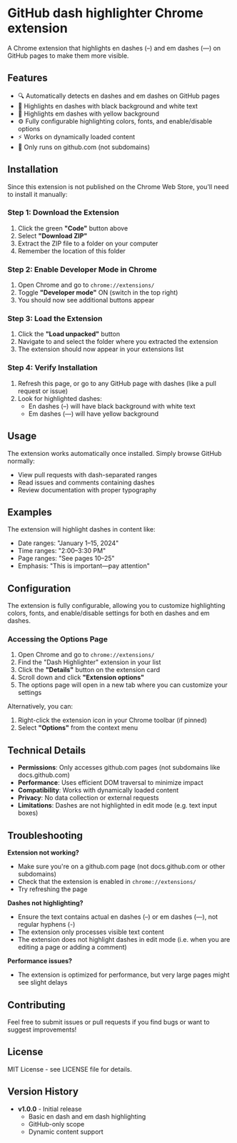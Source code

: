 # GitHub dash highlighter Chrome extension

A Chrome extension that highlights en dashes (–) and em dashes (—) on GitHub pages to make them more visible.

## Features

- 🔍 Automatically detects en dashes and em dashes on GitHub pages
- 🎨 Highlights en dashes with black background and white text
- 🌟 Highlights em dashes with yellow background
- ⚙️ Fully configurable highlighting colors, fonts, and enable/disable options
- ⚡ Works on dynamically loaded content
- 🎯 Only runs on github.com (not subdomains)

## Installation

Since this extension is not published on the Chrome Web Store, you'll need to install it manually:

### Step 1: Download the Extension

1. Click the green **"Code"** button above
2. Select **"Download ZIP"**
3. Extract the ZIP file to a folder on your computer
4. Remember the location of this folder

### Step 2: Enable Developer Mode in Chrome

1. Open Chrome and go to `chrome://extensions/`
2. Toggle **"Developer mode"** ON (switch in the top right)
3. You should now see additional buttons appear

### Step 3: Load the Extension

1. Click the **"Load unpacked"** button
2. Navigate to and select the folder where you extracted the extension
3. The extension should now appear in your extensions list

### Step 4: Verify Installation

1. Refresh this page, or go to any GitHub page with dashes (like a pull request or issue)
2. Look for highlighted dashes:
   - En dashes (–) will have black background with white text
   - Em dashes (—) will have yellow background

## Usage

The extension works automatically once installed. Simply browse GitHub normally:

- View pull requests with dash-separated ranges
- Read issues and comments containing dashes
- Review documentation with proper typography

## Examples

The extension will highlight dashes in content like:
- Date ranges: "January 1–15, 2024"
- Time ranges: "2:00–3:30 PM"
- Page ranges: "See pages 10–25"
- Emphasis: "This is important—pay attention"

## Configuration

The extension is fully configurable, allowing you to customize highlighting colors, fonts, and enable/disable settings for both en dashes and em dashes.

### Accessing the Options Page

1. Open Chrome and go to `chrome://extensions/`
2. Find the "Dash Highlighter" extension in your list
3. Click the **"Details"** button on the extension card
4. Scroll down and click **"Extension options"**
5. The options page will open in a new tab where you can customize your settings

Alternatively, you can:
1. Right-click the extension icon in your Chrome toolbar (if pinned)
2. Select **"Options"** from the context menu

## Technical Details

- **Permissions**: Only accesses github.com pages (not subdomains like docs.github.com)
- **Performance**: Uses efficient DOM traversal to minimize impact
- **Compatibility**: Works with dynamically loaded content
- **Privacy**: No data collection or external requests
- **Limitations**: Dashes are not highlighted in edit mode (e.g. text input boxes)

## Troubleshooting

**Extension not working?**
- Make sure you're on a github.com page (not docs.github.com or other subdomains)
- Check that the extension is enabled in `chrome://extensions/`
- Try refreshing the page

**Dashes not highlighting?**
- Ensure the text contains actual en dashes (–) or em dashes (—), not regular hyphens (-)
- The extension only processes visible text content
- The extension does not highlight dashes in edit mode (i.e. when you are editing a page or adding a comment)

**Performance issues?**
- The extension is optimized for performance, but very large pages might see slight delays

## Contributing

Feel free to submit issues or pull requests if you find bugs or want to suggest improvements!

## License

MIT License - see LICENSE file for details.

## Version History

- **v1.0.0** - Initial release
  - Basic en dash and em dash highlighting
  - GitHub-only scope
  - Dynamic content support
